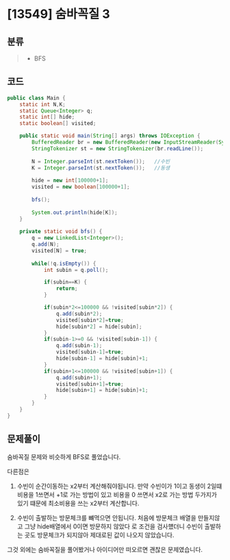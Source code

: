 # [13549] 숨바꼭질 3

## 분류
>- BFS

## 코드
``` java 
public class Main {
	static int N,K;
	static Queue<Integer> q;
	static int[] hide;
	static boolean[] visited;

	public static void main(String[] args) throws IOException {
		BufferedReader br = new BufferedReader(new InputStreamReader(System.in));
		StringTokenizer st = new StringTokenizer(br.readLine());
		
		N = Integer.parseInt(st.nextToken());	//수빈
		K = Integer.parseInt(st.nextToken());	//동생
		
		hide = new int[100000+1];
		visited = new boolean[100000+1];
		
		bfs();
		
		System.out.println(hide[K]);
	}
	
	private static void bfs() {
		q = new LinkedList<Integer>();
		q.add(N);
		visited[N] = true;
		
		while(!q.isEmpty()) {
			int subin = q.poll();

			if(subin==K) {
				return;
			}

			if(subin*2<=100000 && !visited[subin*2]) {
				q.add(subin*2);
				visited[subin*2]=true;
				hide[subin*2] = hide[subin];
			}
			if(subin-1>=0 && !visited[subin-1]) {
				q.add(subin-1);
				visited[subin-1]=true;
				hide[subin-1] = hide[subin]+1;
			}
			if(subin+1<=100000 && !visited[subin+1]) {
				q.add(subin+1);
				visited[subin+1]=true;
				hide[subin+1] = hide[subin]+1;
			}
		}
	}
}
```

## 문제풀이

숨바꼭질 문제와 비슷하게 BFS로 풀었습니다.

다른점은 

1. 수빈이 순간이동하는 x2부터 계산해줘야됩니다. 만약 수빈이가 1이고 동생이 2일떄 비용을 1쓰면서 +1로 가는 방법이 있고 비용을 0 쓰면서 x2로 가는 방법 두가지가 있기 떄문에 최소비용을 쓰는 x2부터 계산합니다.

2. 수빈이 출발하는 방문체크를 뺴먹으면 안됩니다. 처음에 방문체크 배열을 만들지않고 그냥 hide배열에서 0이면 방문하지 않았다 로 조건을 검사헀더니 수빈이 출발하는 곳도 방문체크가 되지않아 제대로된 값이 나오지 않았습니다.

그것 외에는 숨바꼭질을 풀어봤거나 아이디어만 떠오르면 괜찮은 문제였습니다.